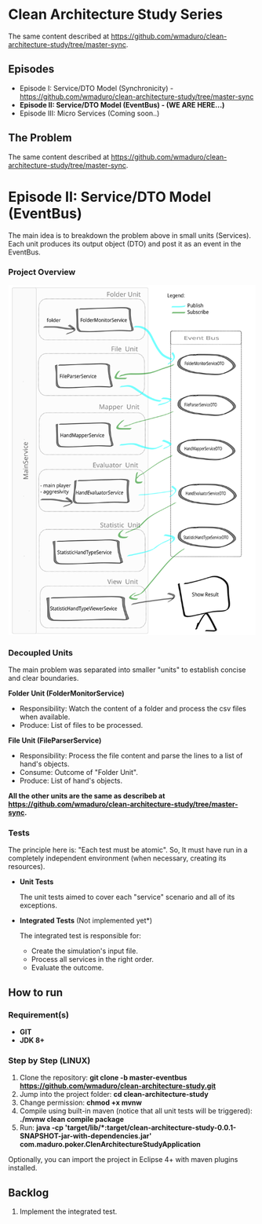 
# Clean Architecture Study Series

The same content described at https://github.com/wmaduro/clean-architecture-study/tree/master-sync.

## Episodes
- Episode I: Service/DTO Model (Synchronicity) - https://github.com/wmaduro/clean-architecture-study/tree/master-sync
- **Episode II: Service/DTO Model (EventBus) - (WE ARE HERE...)**  
- Episode III: Micro Services (Coming soon..)

## The Problem 

The same content described at https://github.com/wmaduro/clean-architecture-study/tree/master-sync.

# Episode II: Service/DTO Model (EventBus) 

The main idea is to breakdown the problem above in small units (Services). Each unit produces its output object (DTO) and post it as an event in the EventBus. 

### Project Overview

![alt text](https://raw.githubusercontent.com/wmaduro/clean-architecture-study/master-eventbus/md-files/overview.svg)

### Decoupled Units

The main problem was separated into smaller "units" to establish concise and clear boundaries.  

**Folder Unit (FolderMonitorService)**
- Responsibility: Watch the content of a folder and process the csv files when available.
- Produce: List of files to be processed.

**File Unit (FileParserService)**
- Responsibility: Process the file content and parse the lines to a list of hand's objects.
- Consume: Outcome of "Folder Unit".
- Produce: List of hand's objects.

**All the other units are the same as describeb at https://github.com/wmaduro/clean-architecture-study/tree/master-sync.**

### Tests

The principle here is: "Each test must be atomic". So, It must have run in a completely independent environment (when necessary, creating its resources).

- **Unit Tests**

    The unit tests aimed to cover each "service" scenario and all of its exceptions.

- **Integrated Tests** (Not implemented yet*)

    The integrated test is responsible for:
    
    - Create the simulation's input file.
    - Process all services in the right order.
    - Evaluate the outcome.

## How to run

### Requirement(s)
- **GIT**
- **JDK 8+**

### Step by Step (LINUX)
1. Clone the repository: **git clone -b master-eventbus https://github.com/wmaduro/clean-architecture-study.git**
2. Jump into the project folder: **cd clean-architecture-study**
3. Change permission: **chmod +x mvnw**
4. Compile using built-in maven  (notice that all unit tests will be triggered): **./mvnw clean compile package**
5. Run: **java -cp 'target/lib/*:target/clean-architecture-study-0.0.1-SNAPSHOT-jar-with-dependencies.jar' com.maduro.poker.ClenArchitectureStudyApplication**


Optionally, you can import the project in Eclipse 4+ with maven plugins installed. 

## Backlog

1. Implement the integrated test.



